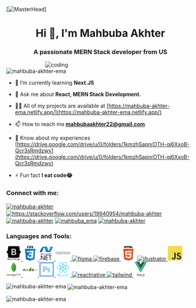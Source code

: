 [![MasterHead](https://images.unsplash.com/photo-1499951360447-b19be8fe80f5?ixlib=rb-4.0.3&ixid=MnwxMjA3fDB8MHxleHBsb3JlLWZlZWR8NHx8fGVufDB8fHx8&w=1000&q=80)]
<h1 align="center">Hi 👋, I'm Mahbuba Akhter</h1>
<h3 align="center">A passionate MERN Stack developer from US</h3>
<img align="right" width="400" src="https://cdn.dribbble.com/users/1162077/screenshots/3848914/programmer.gif" alt="coding" srcset="">

<p align="left"> <img src="https://komarev.com/ghpvc/?username=mahbuba-akhter-ema&label=Profile%20views&color=0e75b6&style=flat" alt="mahbuba-akhter-ema" /> </p>

- 🌱 I’m currently learning **Next.JS**

- 💬 Ask me about **React, MERN Stack Development.**

- 👨‍💻 All of my projects are available at [https://mahbuba-akhter-ema.netlify.app/](https://mahbuba-akhter-ema.netlify.app/)

- 📫 How to reach me **mahbubaakhter22@gmail.com**

- 📄 Know about my experiences [https://drive.google.com/drive/u/0/folders/1kmzhSapnrDTH-qj6XxoB-Qcr3sRmdzwv](https://drive.google.com/drive/u/0/folders/1kmzhSapnrDTH-qj6XxoB-Qcr3sRmdzwv)

- ⚡ Fun fact **I eat code😂**

<h3 align="left">Connect with me:</h3>
<p align="left">
<a href="https://linkedin.com/in/mahbuba-akhter" target="blank"><img align="center" src="https://raw.githubusercontent.com/rahuldkjain/github-profile-readme-generator/master/src/images/icons/Social/linked-in-alt.svg" alt="mahbuba-akhter" height="30" width="40" /></a>
<a href="https://stackoverflow.com/users/https://stackoverflow.com/users/19940954/mahbuba-akhter" target="blank"><img align="center" src="https://raw.githubusercontent.com/rahuldkjain/github-profile-readme-generator/master/src/images/icons/Social/stack-overflow.svg" alt="https://stackoverflow.com/users/19940954/mahbuba-akhter" height="30" width="40" /></a>
<a href="https://fb.com/mahbuba-akhter" target="blank"><img align="center" src="https://raw.githubusercontent.com/rahuldkjain/github-profile-readme-generator/master/src/images/icons/Social/facebook.svg" alt="mahbuba-akhter" height="30" width="40" /></a>
<a href="https://instagram.com/mahbuba_ema" target="blank"><img align="center" src="https://raw.githubusercontent.com/rahuldkjain/github-profile-readme-generator/master/src/images/icons/Social/instagram.svg" alt="mahbuba_ema" height="30" width="40" /></a>
<a href="https://dribbble.com/mahbuba-akhter" target="blank"><img align="center" src="https://raw.githubusercontent.com/rahuldkjain/github-profile-readme-generator/master/src/images/icons/Social/dribbble.svg" alt="mahbuba-akhter" height="30" width="40" /></a>
</p>

<h3 align="left">Languages and Tools:</h3>
<p align="left"> <a href="https://getbootstrap.com" target="_blank" rel="noreferrer"> <img src="https://raw.githubusercontent.com/devicons/devicon/master/icons/bootstrap/bootstrap-plain-wordmark.svg" alt="bootstrap" width="40" height="40"/> </a> <a href="https://www.w3schools.com/css/" target="_blank" rel="noreferrer"> <img src="https://raw.githubusercontent.com/devicons/devicon/master/icons/css3/css3-original-wordmark.svg" alt="css3" width="40" height="40"/> </a> <a href="https://dotnet.microsoft.com/" target="_blank" rel="noreferrer"> <img src="https://raw.githubusercontent.com/devicons/devicon/master/icons/dot-net/dot-net-original-wordmark.svg" alt="dotnet" width="40" height="40"/> </a> <a href="https://expressjs.com" target="_blank" rel="noreferrer"> <img src="https://raw.githubusercontent.com/devicons/devicon/master/icons/express/express-original-wordmark.svg" alt="express" width="40" height="40"/> </a> <a href="https://www.figma.com/" target="_blank" rel="noreferrer"> <img src="https://www.vectorlogo.zone/logos/figma/figma-icon.svg" alt="figma" width="40" height="40"/> </a> <a href="https://firebase.google.com/" target="_blank" rel="noreferrer"> <img src="https://www.vectorlogo.zone/logos/firebase/firebase-icon.svg" alt="firebase" width="40" height="40"/> </a> <a href="https://www.w3.org/html/" target="_blank" rel="noreferrer"> <img src="https://raw.githubusercontent.com/devicons/devicon/master/icons/html5/html5-original-wordmark.svg" alt="html5" width="40" height="40"/> </a> <a href="https://www.adobe.com/in/products/illustrator.html" target="_blank" rel="noreferrer"> <img src="https://www.vectorlogo.zone/logos/adobe_illustrator/adobe_illustrator-icon.svg" alt="illustrator" width="40" height="40"/> </a> <a href="https://developer.mozilla.org/en-US/docs/Web/JavaScript" target="_blank" rel="noreferrer"> <img src="https://raw.githubusercontent.com/devicons/devicon/master/icons/javascript/javascript-original.svg" alt="javascript" width="40" height="40"/> </a> <a href="https://www.mongodb.com/" target="_blank" rel="noreferrer"> <img src="https://raw.githubusercontent.com/devicons/devicon/master/icons/mongodb/mongodb-original-wordmark.svg" alt="mongodb" width="40" height="40"/> </a> <a href="https://nodejs.org" target="_blank" rel="noreferrer"> <img src="https://raw.githubusercontent.com/devicons/devicon/master/icons/nodejs/nodejs-original-wordmark.svg" alt="nodejs" width="40" height="40"/> </a> <a href="https://www.photoshop.com/en" target="_blank" rel="noreferrer"> <img src="https://raw.githubusercontent.com/devicons/devicon/master/icons/photoshop/photoshop-line.svg" alt="photoshop" width="40" height="40"/> </a> <a href="https://reactjs.org/" target="_blank" rel="noreferrer"> <img src="https://raw.githubusercontent.com/devicons/devicon/master/icons/react/react-original-wordmark.svg" alt="react" width="40" height="40"/> </a> <a href="https://reactnative.dev/" target="_blank" rel="noreferrer"> <img src="https://reactnative.dev/img/header_logo.svg" alt="reactnative" width="40" height="40"/> </a> <a href="https://tailwindcss.com/" target="_blank" rel="noreferrer"> <img src="https://www.vectorlogo.zone/logos/tailwindcss/tailwindcss-icon.svg" alt="tailwind" width="40" height="40"/> </a> <a href="https://vuejs.org/" target="_blank" rel="noreferrer"> <img src="https://raw.githubusercontent.com/devicons/devicon/master/icons/vuejs/vuejs-original-wordmark.svg" alt="vuejs" width="40" height="40"/> </a> </p>

<p><img align="left" src="https://github-readme-stats.vercel.app/api/top-langs?username=mahbuba-akhter-ema&show_icons=true&locale=en&layout=compact" alt="mahbuba-akhter-ema" /></p>

<p>&nbsp;<img align="center" src="https://github-readme-stats.vercel.app/api?username=mahbuba-akhter-ema&show_icons=true&locale=en" alt="mahbuba-akhter-ema" /></p>

<p><img align="center" src="https://github-readme-streak-stats.herokuapp.com/?user=mahbuba-akhter-ema&" alt="mahbuba-akhter-ema" /></p>
